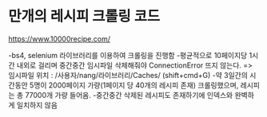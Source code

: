 # 만개의 레시피 크롤링 코드

https://www.10000recipe.com/

-bs4, selenium 라이브러리를 이용하여 크롤링을 진행함
-평균적으로 10페이지당 1시간 내외로 걸리며 중간중간 임시파일 삭제해줘야 ConnectionError 뜨지 않는다.
=> 임시파일 위치 : /사용자/nang/라이브러리/Caches/ (shift+cmd+G)
-약 3일간의 시간동안 5명이 2000페이지 가량(1페이지 당 40개의 레시피 존재) 크롤링했으며, 레시피는 총 77000개 가량 들어옴.
-중간중간 삭제된 레시피도 존재하기에 인덱스와 완벽하게 일치하지 않음
